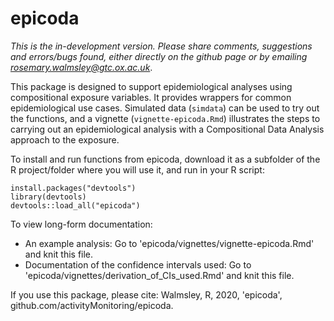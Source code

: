 # epicoda

*This is the in-development version. Please share comments, suggestions and errors/bugs found, either directly on the github page or by emailing rosemary.walmsley@gtc.ox.ac.uk*. 

This package is designed to support epidemiological analyses using compositional exposure variables. It provides wrappers for common epidemiological use cases. Simulated data (`simdata`) can be used to try out the functions, and a vignette (`vignette-epicoda.Rmd`) illustrates the steps to carrying out an epidemiological analysis with a Compositional Data Analysis approach to the exposure. 

To install and run functions from epicoda, download it as a subfolder of the R project/folder where you will use it, and run in your R script: 
```{r}
install.packages("devtools")
library(devtools)
devtools::load_all("epicoda")
```

To view long-form documentation: 
* An example analysis: Go to 'epicoda/vignettes/vignette-epicoda.Rmd' and knit this file. 
* Documentation of the confidence intervals used: Go to 'epicoda/vignettes/derivation_of_CIs_used.Rmd' and knit this file. 

If you use this package, please cite: Walmsley, R, 2020, 'epicoda', github.com/activityMonitoring/epicoda. 
